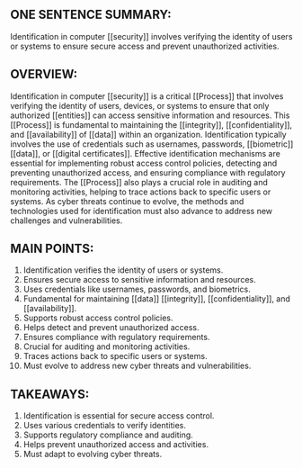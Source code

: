 ## ONE SENTENCE SUMMARY:
Identification in computer [[security]] involves verifying the identity of users or systems to ensure secure access and prevent unauthorized activities.

## OVERVIEW:
Identification in computer [[security]] is a critical [[Process]] that involves verifying the identity of users, devices, or systems to ensure that only authorized [[entities]] can access sensitive information and resources. This [[Process]] is fundamental to maintaining the [[integrity]], [[confidentiality]], and [[availability]] of [[data]] within an organization. Identification typically involves the use of credentials such as usernames, passwords, [[biometric]] [[data]], or [[digital certificates]]. Effective identification mechanisms are essential for implementing robust access control policies, detecting and preventing unauthorized access, and ensuring compliance with regulatory requirements. The [[Process]] also plays a crucial role in auditing and monitoring activities, helping to trace actions back to specific users or systems. As cyber threats continue to evolve, the methods and technologies used for identification must also advance to address new challenges and vulnerabilities.

## MAIN POINTS:
1. Identification verifies the identity of users or systems.
2. Ensures secure access to sensitive information and resources.
3. Uses credentials like usernames, passwords, and biometrics.
4. Fundamental for maintaining [[data]] [[integrity]], [[confidentiality]], and [[availability]].
5. Supports robust access control policies.
6. Helps detect and prevent unauthorized access.
7. Ensures compliance with regulatory requirements.
8. Crucial for auditing and monitoring activities.
9. Traces actions back to specific users or systems.
10. Must evolve to address new cyber threats and vulnerabilities.

## TAKEAWAYS:
1. Identification is essential for secure access control.
2. Uses various credentials to verify identities.
3. Supports regulatory compliance and auditing.
4. Helps prevent unauthorized access and activities.
5. Must adapt to evolving cyber threats.